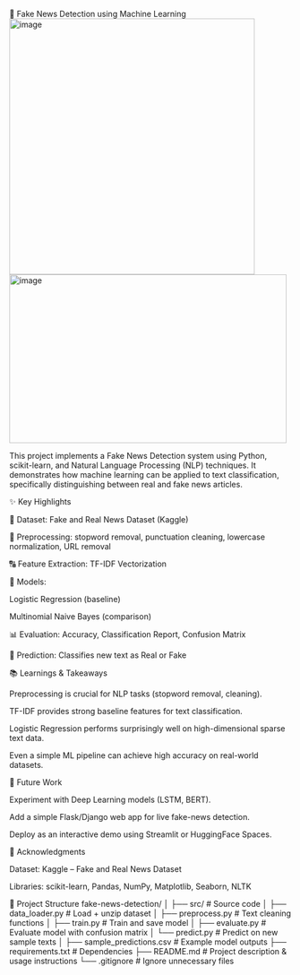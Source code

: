 📰 Fake News Detection using Machine Learning                                <img width="438" height="457" alt="image" src="https://github.com/user-attachments/assets/6fa72383-d6f0-44db-bf33-c32998347bed" />                     <img width="495" height="301" alt="image" src="https://github.com/user-attachments/assets/7dd6fbb3-5917-48cf-9f0a-480ff0c6c211" />



This project implements a Fake News Detection system using Python, scikit-learn, and Natural Language Processing (NLP) techniques.
It demonstrates how machine learning can be applied to text classification, specifically distinguishing between real and fake news articles.

✨ Key Highlights

📂 Dataset: Fake and Real News Dataset (Kaggle)

🧹 Preprocessing: stopword removal, punctuation cleaning, lowercase normalization, URL removal

🔠 Feature Extraction: TF-IDF Vectorization

🤖 Models:

Logistic Regression (baseline)

Multinomial Naive Bayes (comparison)

📊 Evaluation: Accuracy, Classification Report, Confusion Matrix

📝 Prediction: Classifies new text as Real or Fake

📚 Learnings & Takeaways

Preprocessing is crucial for NLP tasks (stopword removal, cleaning).

TF-IDF provides strong baseline features for text classification.

Logistic Regression performs surprisingly well on high-dimensional sparse text data.

Even a simple ML pipeline can achieve high accuracy on real-world datasets.

🚀 Future Work

Experiment with Deep Learning models (LSTM, BERT).

Add a simple Flask/Django web app for live fake-news detection.

Deploy as an interactive demo using Streamlit or HuggingFace Spaces.

📜 Acknowledgments

Dataset: Kaggle – Fake and Real News Dataset

Libraries: scikit-learn, Pandas, NumPy, Matplotlib, Seaborn, NLTK

📂 Project Structure
fake-news-detection/
│
├── src/                        # Source code
│   ├── data_loader.py          # Load + unzip dataset
│   ├── preprocess.py           # Text cleaning functions
│   ├── train.py                # Train and save model
│   ├── evaluate.py             # Evaluate model with confusion matrix
│   └── predict.py              # Predict on new sample texts
│
├── sample_predictions.csv      # Example model outputs
├── requirements.txt            # Dependencies
├── README.md                   # Project description & usage instructions
└── .gitignore                  # Ignore unnecessary files
